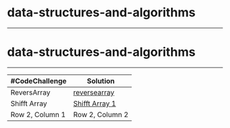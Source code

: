 # data-structures-and-algorithms
*****
# data-structures-and-algorithms
*****
|#CodeChallenge | Solution |
| --- | --- |
| ReversArray | [reversearray](/reversearray)| 
|Shifft Array |[Shifft Array 1](array-insert-shift) |
| Row 2, Column 1 | Row 2, Column 2 | 
